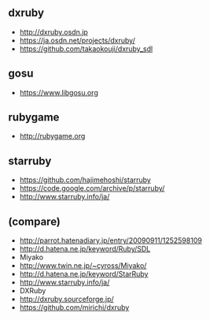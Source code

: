 ## dxruby  
* http://dxruby.osdn.jp  
* https://ja.osdn.net/projects/dxruby/  
* https://github.com/takaokouji/dxruby_sdl  

## gosu  
* https://www.libgosu.org  

## rubygame  
* http://rubygame.org  

## starruby  
* https://github.com/hajimehoshi/starruby  
* https://code.google.com/archive/p/starruby/  
* http://www.starruby.info/ja/  

## (compare)      
* http://parrot.hatenadiary.jp/entry/20090911/1252598109  
* http://d.hatena.ne.jp/keyword/Ruby/SDL  
* Miyako  
* http://www.twin.ne.jp/~cyross/Miyako/  
* http://d.hatena.ne.jp/keyword/StarRuby  
* http://www.starruby.info/ja/  
* DXRuby  
* http://dxruby.sourceforge.jp/  
* https://github.com/mirichi/dxruby  
